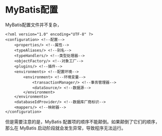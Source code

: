 # MyBatis配置
MyBatis配置文件并不复杂，
```
<?xml version="1.0" encoding="UTF-8" ?>
<configuration> <!--配置-->
    <properties/> <!--属性-->
    <typeAliases/> <!--别名-->
    <typeHandlers/> <!--类型处理器-->
    <objectFactory/> <!--对象工厂-->
    <plugins/> <!--插件-->
    <environments> <!--配置环境-->
        <environment> <!--环境变量-->
            <transactionManager/> <!--事务管理器-->
            <dataSource/> <!--数据源-->
        </environment>
    </environments>
    <databaseIdProvider/> <!--数据库厂商标识-->
    <mappers/> <!--映射器-->
</configuration>
```
但是需要注意的是，MyBatis 配置项的顺序不能颠倒。如果颠倒了它们的顺序，那么在 MyBatis 启动阶段就会发生异常，导致程序无法运行。
